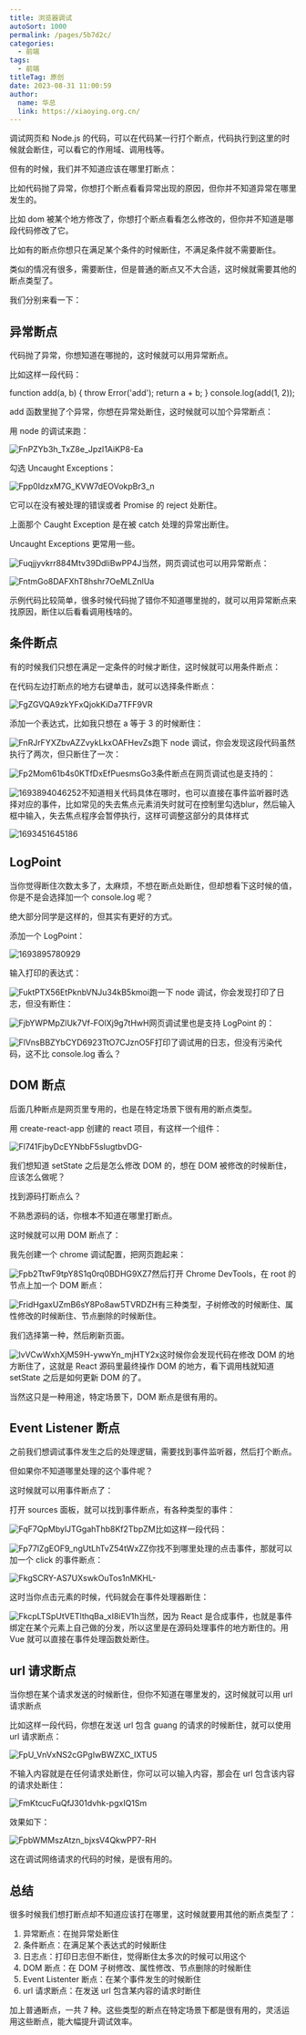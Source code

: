 ```yaml
---
title: 浏览器调试
autoSort: 1000
permalink: /pages/5b7d2c/
categories: 
  - 前端
tags: 
  - 前端
titleTag: 原创
date: 2023-08-31 11:00:59
author: 
  name: 华总
  link: https://xiaoying.org.cn/
---
```




调试网页和 Node.js 的代码，可以在代码某一行打个断点，代码执行到这里的时候就会断住，可以看它的作用域、调用栈等。



但有的时候，我们并不知道应该在哪里打断点：

比如代码抛了异常，你想打个断点看看异常出现的原因，但你并不知道异常在哪里发生的。

比如 dom 被某个地方修改了，你想打个断点看看怎么修改的，但你并不知道是哪段代码修改了它。

比如有的断点你想只在满足某个条件的时候断住，不满足条件就不需要断住。

类似的情况有很多，需要断住，但是普通的断点又不大合适，这时候就需要其他的断点类型了。



<!-- more -->



我们分别来看一下：

## 异常断点

代码抛了异常，你想知道在哪抛的，这时候就可以用异常断点。

比如这样一段代码：

function add(a, b) {    throw Error('add');    return a + b;     } console.log(add(1, 2));

add 函数里抛了个异常，你想在异常处断住，这时候就可以加个异常断点：

用 node 的调试来跑：

![FnPZYb3h_TxZ8e_JpzI1AiKP8-Ea](https://jsd.cdn.zzko.cn/gh/liyao52033/picx-images-hosting@master/前端/FnPZYb3h_TxZ8e_JpzI1AiKP8-Ea.13bqcub5xz5s.webp)

勾选 Uncaught Exceptions：

![Fpp0IdzxM7G_KVW7dEOVokpBr3_n](https://jsd.cdn.zzko.cn/gh/liyao52033/picx-images-hosting@master/前端/Fpp0IdzxM7G_KVW7dEOVokpBr3_n.2ix977w3a9i0.webp)

它可以在没有被处理的错误或者 Promise 的 reject 处断住。

上面那个 Caught Exception 是在被 catch 处理的异常出断住。

Uncaught Exceptions 更常用一些。

![Fuqjjyvkrr884Mtv39DdliBwPP4J](https://jsd.cdn.zzko.cn/gh/liyao52033/picx-images-hosting@master/前端/Fuqjjyvkrr884Mtv39DdliBwPP4J.3hqpa8jyoou0.gif)当然，网页调试也可以用异常断点：

![FntmGo8DAFXhT8hshr7OeMLZnlUa](https://jsd.cdn.zzko.cn/gh/liyao52033/picx-images-hosting@master/前端/FntmGo8DAFXhT8hshr7OeMLZnlUa.3ytevemfup40.gif)

示例代码比较简单，很多时候代码抛了错你不知道哪里抛的，就可以用异常断点来找原因，断住以后看看调用栈啥的。

## 条件断点

有的时候我们只想在满足一定条件的时候才断住，这时候就可以用条件断点：

在代码左边打断点的地方右键单击，就可以选择条件断点：

![FgZGVQA9zkYFxQjokKiDa7TFF9VR](https://jsd.cdn.zzko.cn/gh/liyao52033/picx-images-hosting@master/前端/FgZGVQA9zkYFxQjokKiDa7TFF9VR.vag0kmz2bdc.webp)

添加一个表达式，比如我只想在 a 等于 3 的时候断住：

![FnRJrFYXZbvAZZvykLkxOAFHevZs](https://jsd.cdn.zzko.cn/gh/liyao52033/picx-images-hosting@master/前端/FnRJrFYXZbvAZZvykLkxOAFHevZs.6m52wgb444w0.webp)跑下 node 调试，你会发现这段代码虽然执行了两次，但只断住了一次：

![Fp2Mom61b4s0KTfDxEfPuesmsGo3](https://jsd.cdn.zzko.cn/gh/liyao52033/picx-images-hosting@master/前端/Fp2Mom61b4s0KTfDxEfPuesmsGo3.3nwji3o3bo20.gif)条件断点在网页调试也是支持的：

![1693894046252](https://jsd.cdn.zzko.cn/gh/liyao52033/picx-images-hosting@master/后端/1693894046252.gif)不知道相关代码具体在哪时，也可以直接在事件监听器时选择对应的事件，比如常见的失去焦点元素消失时就可在控制里勾选blur，然后输入框中输入，失去焦点程序会暂停执行，这样可调整这部分的具体样式

![1693451645186](https://jsd.cdn.zzko.cn/gh/liyao52033/picx-images-hosting@master/前端/1693451645186.4mlr5x24zug0.webp)

## LogPoint

当你觉得断住次数太多了，太麻烦，不想在断点处断住，但却想看下这时候的值，你是不是会选择加一个 console.log 呢？

绝大部分同学是这样的，但其实有更好的方式。

添加一个 LogPoint：

![1693895780929](https://jsd.cdn.zzko.cn/gh/liyao52033/picx-images-hosting@master/后端/1693895780929.jpg)

输入打印的表达式：

![FuktPTX56EtPknbVNJu34kB5kmoi](https://jsd.cdn.zzko.cn/gh/liyao52033/picx-images-hosting@master/前端/FuktPTX56EtPknbVNJu34kB5kmoi.21yohn5q1fa8.webp)跑一下 node 调试，你会发现打印了日志，但没有断住：

![FjbYWPMpZlUk7Vf-FOlXj9g7tHwH](https://jsd.cdn.zzko.cn/gh/liyao52033/picx-images-hosting@master/前端/FjbYWPMpZlUk7Vf-FOlXj9g7tHwH.38yms84s4i60.gif)网页调试里也是支持 LogPoint 的：

![FlVnsBBZYbCYD6923TtO7CJznO5F](https://jsd.cdn.zzko.cn/gh/liyao52033/picx-images-hosting@master/前端/FlVnsBBZYbCYD6923TtO7CJznO5F.7fz82ugjs680.gif)打印了调试用的日志，但没有污染代码，这不比 console.log 香么？

## DOM 断点

后面几种断点是网页里专用的，也是在特定场景下很有用的断点类型。

用 create-react-app 创建的 react 项目，有这样一个组件：

![Fl741FjbyDcEYNbbF5sIugtbvDG-](https://jsd.cdn.zzko.cn/gh/liyao52033/picx-images-hosting@master/前端/Fl741FjbyDcEYNbbF5sIugtbvDG-.4zpldx5f9ds0.webp)

我们想知道 setState 之后是怎么修改 DOM 的，想在 DOM 被修改的时候断住，应该怎么做呢？

找到源码打断点么？

不熟悉源码的话，你根本不知道在哪里打断点。

这时候就可以用 DOM 断点了：

我先创建一个 chrome 调试配置，把网页跑起来：

![Fpb2TtwF9tpY8S1q0rq0BDHG9XZ7](https://jsd.cdn.zzko.cn/gh/liyao52033/picx-images-hosting@master/前端/Fpb2TtwF9tpY8S1q0rq0BDHG9XZ7.4yfbdiyhnxc0.webp)然后打开 Chrome DevTools，在 root 的节点上加一个 DOM 断点：

![FridHgaxUZmB6sY8Po8aw5TVRDZH](https://jsd.cdn.zzko.cn/gh/liyao52033/picx-images-hosting@master/前端/FridHgaxUZmB6sY8Po8aw5TVRDZH.1mdqb6gnulxc.webp)有三种类型，子树修改的时候断住、属性修改的时候断住、节点删除的时候断住。

我们选择第一种，然后刷新页面。

![lvVCwWxhXjM59H-ywwYn_mjHTY2x](https://jsd.cdn.zzko.cn/gh/liyao52033/picx-images-hosting@master/前端/lvVCwWxhXjM59H-ywwYn_mjHTY2x.2496ya0gunds.gif)这时候你会发现代码在修改 DOM 的地方断住了，这就是 React 源码里最终操作 DOM 的地方，看下调用栈就知道 setState 之后是如何更新 DOM 的了。

当然这只是一种用途，特定场景下，DOM 断点是很有用的。

## Event Listener 断点

之前我们想调试事件发生之后的处理逻辑，需要找到事件监听器，然后打个断点。

但如果你不知道哪里处理的这个事件呢？

这时候就可以用事件断点了：

打开 sources 面板，就可以找到事件断点，有各种类型的事件：

![FqF7QpMbylJTGgahThb8Kf2TbpZM](https://jsd.cdn.zzko.cn/gh/liyao52033/picx-images-hosting@master/前端/FqF7QpMbylJTGgahThb8Kf2TbpZM.17y8g92eok1s.webp)比如这样一段代码：

![Fp77lZgEOF9_ngUtLhTvZ54tWxZZ](https://jsd.cdn.zzko.cn/gh/liyao52033/picx-images-hosting@master/前端/Fp77lZgEOF9_ngUtLhTvZ54tWxZZ.ib4ulmny92w.webp)你找不到哪里处理的点击事件，那就可以加一个 click 的事件断点：

![FkgSCRY-AS7UXswkOuTos1nMKHL-](https://jsd.cdn.zzko.cn/gh/liyao52033/picx-images-hosting@master/前端/FkgSCRY-AS7UXswkOuTos1nMKHL-.5scew77fk840.webp)

这时当你点击元素的时候，代码就会在事件处理器断住：

![FkcpLTSpUtVETlthqBa_xI8iEV1h](https://jsd.cdn.zzko.cn/gh/liyao52033/picx-images-hosting@master/前端/FkcpLTSpUtVETlthqBa_xI8iEV1h.2ccjqccpow2s.gif)当然，因为 React 是合成事件，也就是事件绑定在某个元素上自己做的分发，所以这里是在源码处理事件的地方断住的。用 Vue 就可以直接在事件处理函数处断住。

## url 请求断点

当你想在某个请求发送的时候断住，但你不知道在哪里发的，这时候就可以用 url 请求断点

比如这样一段代码，你想在发送 url 包含 guang 的请求的时候断住，就可以使用 url 请求断点：

![FpU_VnVxNS2cGPgIwBWZXC_IXTU5](https://jsd.cdn.zzko.cn/gh/liyao52033/picx-images-hosting@master/前端/FpU_VnVxNS2cGPgIwBWZXC_IXTU5.28vhygw9z2qs.webp)

不输入内容就是在任何请求处断住，你可以可以输入内容，那会在 url 包含该内容的请求处断住：

![FmKtcucFuQfJ301dvhk-pgxIQ1Sm](https://jsd.cdn.zzko.cn/gh/liyao52033/picx-images-hosting@master/前端/FmKtcucFuQfJ301dvhk-pgxIQ1Sm.4mniyvx1j7g0.webp)

效果如下：

![FpbWMMszAtzn_bjxsV4QkwPP7-RH](https://jsd.cdn.zzko.cn/gh/liyao52033/picx-images-hosting@master/前端/FpbWMMszAtzn_bjxsV4QkwPP7-RH.6fp74fnv3gk0.webp)

这在调试网络请求的代码的时候，是很有用的。



## 总结



很多时候我们想打断点却不知道应该打在哪里，这时候就要用其他的断点类型了：



1. 异常断点：在抛异常处断住
2. 条件断点：在满足某个表达式的时候断住
3. 日志点：打印日志但不断住，觉得断住太多次的时候可以用这个
4. DOM 断点：在 DOM 子树修改、属性修改、节点删除的时候断住
5. Event Listenter 断点：在某个事件发生的时候断住
6. url 请求断点：在发送 url 包含某内容的请求时断住



加上普通断点，一共 7 种。这些类型的断点在特定场景下都是很有用的，灵活运用这些断点，能大幅提升调试效率。





